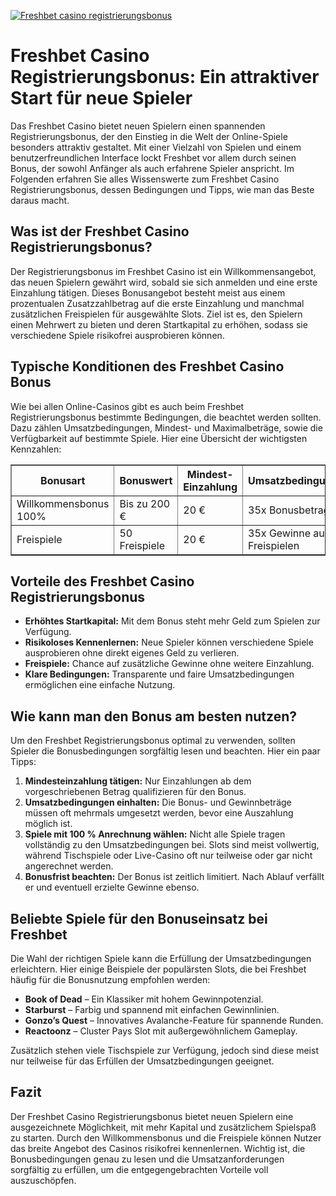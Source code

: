 [![Freshbet casino registrierungsbonus](https://123-caf.pages.dev/gitsignup.png)](https://vrmoo.ru/Bt82HjjY)

<h1>Freshbet Casino Registrierungsbonus: Ein attraktiver Start für neue Spieler</h1>  <p>Das Freshbet Casino bietet neuen Spielern einen spannenden Registrierungsbonus, der den Einstieg in die Welt der Online-Spiele besonders attraktiv gestaltet. Mit einer Vielzahl von Spielen und einem benutzerfreundlichen Interface lockt Freshbet vor allem durch seinen Bonus, der sowohl Anfänger als auch erfahrene Spieler anspricht. Im Folgenden erfahren Sie alles Wissenswerte zum Freshbet Casino Registrierungsbonus, dessen Bedingungen und Tipps, wie man das Beste daraus macht.</p>  <h2>Was ist der Freshbet Casino Registrierungsbonus?</h2>  <p>Der Registrierungsbonus im Freshbet Casino ist ein Willkommensangebot, das neuen Spielern gewährt wird, sobald sie sich anmelden und eine erste Einzahlung tätigen. Dieses Bonusangebot besteht meist aus einem prozentualen Zusatzzahlbetrag auf die erste Einzahlung und manchmal zusätzlichen Freispielen für ausgewählte Slots. Ziel ist es, den Spielern einen Mehrwert zu bieten und deren Startkapital zu erhöhen, sodass sie verschiedene Spiele risikofrei ausprobieren können.</p>  <h2>Typische Konditionen des Freshbet Casino Bonus</h2>  <p>Wie bei allen Online-Casinos gibt es auch beim Freshbet Registrierungsbonus bestimmte Bedingungen, die beachtet werden sollten. Dazu zählen Umsatzbedingungen, Mindest- und Maximalbeträge, sowie die Verfügbarkeit auf bestimmte Spiele. Hier eine Übersicht der wichtigsten Kennzahlen:</p>  <table border="1" cellpadding="5" cellspacing="0">   <thead>     <tr>       <th>Bonusart</th>       <th>Bonuswert</th>       <th>Mindest-Einzahlung</th>       <th>Umsatzbedingungen</th>       <th>Gültigkeit</th>     </tr>   </thead>   <tbody>     <tr>       <td>Willkommensbonus 100%</td>       <td>Bis zu 200 €</td>       <td>20 €</td>       <td>35x Bonusbetrag</td>       <td>30 Tage</td>     </tr>     <tr>       <td>Freispiele</td>       <td>50 Freispiele</td>       <td>20 €</td>       <td>35x Gewinne aus Freispielen</td>       <td>7 Tage</td>     </tr>   </tbody> </table>  <h2>Vorteile des Freshbet Casino Registrierungsbonus</h2>  <ul>   <li><strong>Erhöhtes Startkapital:</strong> Mit dem Bonus steht mehr Geld zum Spielen zur Verfügung.</li>   <li><strong>Risikoloses Kennenlernen:</strong> Neue Spieler können verschiedene Spiele ausprobieren ohne direkt eigenes Geld zu verlieren.</li>   <li><strong>Freispiele:</strong> Chance auf zusätzliche Gewinne ohne weitere Einzahlung.</li>   <li><strong>Klare Bedingungen:</strong> Transparente und faire Umsatzbedingungen ermöglichen eine einfache Nutzung.</li> </ul>  <h2>Wie kann man den Bonus am besten nutzen?</h2>  <p>Um den Freshbet Registrierungsbonus optimal zu verwenden, sollten Spieler die Bonusbedingungen sorgfältig lesen und beachten. Hier ein paar Tipps:</p>  <ol>   <li><strong>Mindesteinzahlung tätigen:</strong> Nur Einzahlungen ab dem vorgeschriebenen Betrag qualifizieren für den Bonus.</li>   <li><strong>Umsatzbedingungen einhalten:</strong> Die Bonus- und Gewinnbeträge müssen oft mehrmals umgesetzt werden, bevor eine Auszahlung möglich ist.</li>   <li><strong>Spiele mit 100 % Anrechnung wählen:</strong> Nicht alle Spiele tragen vollständig zu den Umsatzbedingungen bei. Slots sind meist vollwertig, während Tischspiele oder Live-Casino oft nur teilweise oder gar nicht angerechnet werden.</li>   <li><strong>Bonusfrist beachten:</strong> Der Bonus ist zeitlich limitiert. Nach Ablauf verfällt er und eventuell erzielte Gewinne ebenso.</li> </ol>  <h2>Beliebte Spiele für den Bonuseinsatz bei Freshbet</h2>  <p>Die Wahl der richtigen Spiele kann die Erfüllung der Umsatzbedingungen erleichtern. Hier einige Beispiele der populärsten Slots, die bei Freshbet häufig für die Bonusnutzung empfohlen werden:</p>  <ul>   <li><strong>Book of Dead</strong> – Ein Klassiker mit hohem Gewinnpotenzial.</li>   <li><strong>Starburst</strong> – Farbig und spannend mit einfachen Gewinnlinien.</li>   <li><strong>Gonzo’s Quest</strong> – Innovatives Avalanche-Feature für spannende Runden.</li>   <li><strong>Reactoonz</strong> – Cluster Pays Slot mit außergewöhnlichem Gameplay.</li> </ul>  <p>Zusätzlich stehen viele Tischspiele zur Verfügung, jedoch sind diese meist nur teilweise für das Erfüllen der Umsatzbedingungen geeignet.</p>  <h2>Fazit</h2>  <p>Der Freshbet Casino Registrierungsbonus bietet neuen Spielern eine ausgezeichnete Möglichkeit, mit mehr Kapital und zusätzlichem Spielspaß zu starten. Durch den Willkommensbonus und die Freispiele können Nutzer das breite Angebot des Casinos risikofrei kennenlernen. Wichtig ist, die Bonusbedingungen genau zu lesen und die Umsatzanforderungen sorgfältig zu erfüllen, um die entgegengebrachten Vorteile voll auszuschöpfen.</p>